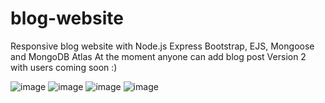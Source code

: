 # blog-website

Responsive blog website with Node.js Express Bootstrap, EJS, Mongoose and MongoDB Atlas
At the moment anyone can add blog post
Version 2 with users coming soon :)

![image](https://github.com/qyy752457002/Blog_Website_2/assets/88706924/c2866df6-7374-4a72-afee-2b69fa2b1d89)
![image](https://github.com/qyy752457002/Blog_Website_2/assets/88706924/3b4c31c4-c3bf-49ae-a821-b3677dc5e0a9)
![image](https://github.com/qyy752457002/Blog_Website_2/assets/88706924/52c710ca-0c55-4ae0-9183-e3add375719b)
![image](https://github.com/qyy752457002/Blog_Website_2/assets/88706924/9ff627ae-e219-4cba-82ad-1a7c9ef98b5d)



